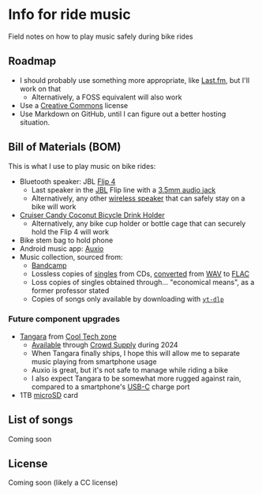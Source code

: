 # Info for ride music
Field notes on how to play music safely during bike rides

## Roadmap
* I should probably use something more appropriate, like [Last&period;fm](https://en.wikipedia.org/wiki/Last.fm), but I'll work on that
    * Alternatively, a FOSS equivalent will also work
* Use a [Creative Commons](https://en.wikipedia.org/wiki/Creative_Commons) license
* Use Markdown on GitHub, until I can figure out a better hosting situation.

## Bill of Materials (BOM)
This is what I use to play music on bike rides:

* Bluetooth speaker: JBL [Flip 4](https://www.jbl.com/refurbished-speakers/JBL+Flip+4.html)
    * Last speaker in the [JBL](https://en.wikipedia.org/wiki/JBL) Flip line with a [3.5mm audio jack](https://en.wikipedia.org/wiki/Phone_connector_(audio))
    * Alternatively, any other [wireless speaker](https://en.wikipedia.org/wiki/Wireless_speaker) that can safely stay on a bike will work
* [Cruiser Candy Coconut Bicycle Drink Holder](https://www.cruisercandy.com/shop/bicycle-drink-holders/new-all-natural-hand-made-coconut-bicycle-drink-holder-blank-face/)
    * Alternatively, any bike cup holder or bottle cage that can securely hold the Flip 4 will work
* Bike stem bag to hold phone
* Android music app: [Auxio](https://github.com/OxygenCobalt/Auxio)
* Music collection, sourced from:
    * [Bandcamp](https://en.wikipedia.org/wiki/Bandcamp)
    * Lossless copies of [singles](https://en.wikipedia.org/wiki/Single_(music)) from CDs, [converted](https://unix.stackexchange.com/questions/85455/convert-wav-music-library-to-flac-on-command-line-and-achieve-best-quality) from [WAV](https://en.wikipedia.org/wiki/WAV) to [FLAC](https://en.wikipedia.org/wiki/FLAC)
    * Loss copies of singles obtained through... "economical means", as a former professor stated
    * Copies of songs only available by downloading with [`yt-dlp`](https://en.wikipedia.org/wiki/Youtube-dl)

### Future component upgrades
* [Tangara](https://cooltech.zone/tangara/) from [Cool Tech zone](https://cooltech.zone/)
    * [Available](https://www.crowdsupply.com/cool-tech-zone/tangara) through [Crowd Supply](https://en.wikipedia.org/wiki/Crowd_Supply) during 2024
    * When Tangara finally ships, I hope this will allow me to separate music playing from smartphone usage
    * Auxio is great, but it's not safe to manage while riding a bike
    * I also expect Tangara to be somewhat more rugged against rain, compared to a smartphone's [USB-C](https://en.wikipedia.org/wiki/USB-C) charge port
* 1TB [microSD](https://en.wikipedia.org/wiki/SD_card#microSD) card

## List of songs
Coming soon

## License
Coming soon (likely a CC license)


